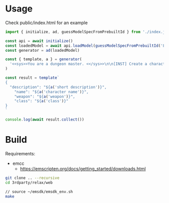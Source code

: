 # Usage
Check public/index.html for an example

```javascript
import { initialize, ad, guessModelSpecFromPrebuiltId } from './index.js'

const api = await initialize()
const loadedModel = await api.loadModel(guessModelSpecFromPrebuiltId('Llama-2-7b-chat-hf-q4f32_1'))
const generator = ad(loadedModel)

const { template, a } = generator(
  '<<sys>>You are a dungeon master. <</sys>>\n\n[INST] Create a character based on the Dungeons and Dragons universe.'
)

const result = template`
{
  "description": "${a('short description')}",
    "name": "${a('character name')}",
    "weapon": "${a('weapon')}",
    "class": "${a('class')}"
}
`

console.log(await result.collect())
```


# Build
Requirements:
- emcc
    - https://emscripten.org/docs/getting_started/downloads.html

```bash
git clone .. --recursive
cd 3rdparty/relax/web

// source ~/emsdk/emsdk_env.sh
make
```

